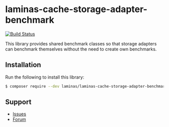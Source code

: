 # laminas-cache-storage-adapter-benchmark

[![Build Status](https://github.com/laminas/laminas-cache-storage-adapter-benchmark/actions/workflows/continuous-integration.yml/badge.svg)](https://github.com/laminas/laminas-cache-storage-adapter-benchmark/actions/workflows/continuous-integration.yml)

This library provides shared benchmark classes so that storage adapters can benchmark themselves without the need to
create own benchmarks.

## Installation

Run the following to install this library:

```bash
$ composer require --dev laminas/laminas-cache-storage-adapter-benchmark
```

## Support

* [Issues](https://github.com/laminas/laminas-cache-storage-adapter-benchmark/issues/)
* [Forum](https://discourse.laminas.dev/)
